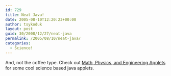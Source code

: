 ```yaml
---
id: 729
title: Neat Java!
date: 2005-08-10T12:20:23+00:00
author: tsykoduk
layout: post
guid: 30/2008/12/27/neat-java
permalink: /2005/08/10/neat-java/
categories:
  - Science!
---
```

And, not the coffee type. Check out <a href="http://www.falstad.com/mathphysics.html">Math, Physics, and Engineering Applets</a> for some cool science based java applets.